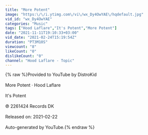 ```yaml
---
title: "More Potent"
image: "https:\/\/i.ytimg.com\/vi\/wx_Dy4OwYAE\/hqdefault.jpg"
vid_id: "wx_Dy4OwYAE"
categories: "Music"
tags: ["Hood Laflare","It's Potent","More Potent"]
date: "2021-11-11T19:10:33+03:00"
vid_date: "2021-02-24T15:19:54Z"
duration: "PT3M10S"
viewcount: "8"
likeCount: "0"
dislikeCount: "0"
channel: "Hood Laflare - Topic"
---
```

{% raw %}Provided to YouTube by DistroKid<br /><br />More Potent · Hood Laflare<br /><br />It's Potent<br /><br />℗ 2261424 Records DK<br /><br />Released on: 2021-02-22<br /><br />Auto-generated by YouTube.{% endraw %}
